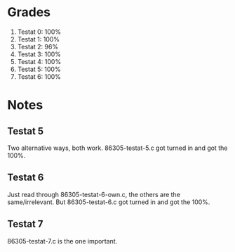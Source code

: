 # Grades

1. Testat 0: 100%
1. Testat 1: 100%
1. Testat 2: 96%
1. Testat 3: 100%
1. Testat 4: 100%
1. Testat 5: 100%
1. Testat 6: 100%

# Notes

## Testat 5
Two alternative ways, both work.
86305-testat-5.c got turned in and got the 100%.

## Testat 6
Just read through 86305-testat-6-own.c, the others are the same/irrelevant.
But 86305-testat-6.c got turned in and got the 100%.

## Testat 7
86305-testat-7.c is the one important.
